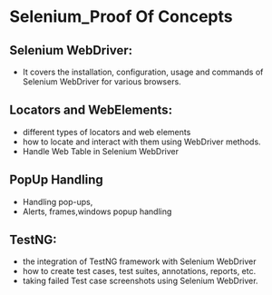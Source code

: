 # Selenium_Proof Of Concepts

## Selenium WebDriver:
- It covers the installation, configuration, usage and commands of Selenium WebDriver for various browsers.

## Locators and WebElements:
- different types of locators and web elements
- how to locate and interact with them using WebDriver methods.
- Handle Web Table in Selenium WebDriver

## PopUp Handling
- Handling pop-ups,
- Alerts, frames,windows popup handling
  
## TestNG: 
- the integration of TestNG framework with Selenium WebDriver
- how to create test cases, test suites, annotations, reports, etc.
- taking failed Test case screenshots using Selenium WebDriver.
